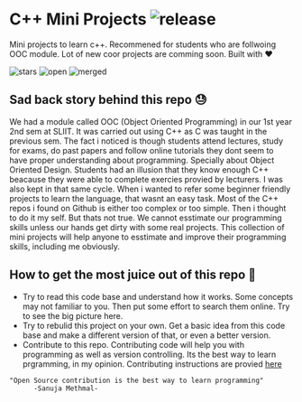 # C++ Mini Projects ![release](https://img.shields.io/github/v/release/methmal66/cpp-mini-projects?color=blue)
Mini projects to learn c++. Recommened for students who are follwoing OOC module. Lot of new coor projects are comming soon. Built with ❤️

![stars](https://img.shields.io/github/stars/methmal66/cpp-mini-projects?style=social)
![open](https://img.shields.io/github/issues-raw/methmal66/cpp-mini-projects)
![merged](https://img.shields.io/github/issues-pr-closed-raw/methmal66/cpp-mini-projects?color=purple)

## Sad back story behind this repo 😓
We had a module called OOC (Object Oriented Programming) in our 1st year 2nd sem at SLIIT. It was carried out using C++ as C was taught in the previous sem. The fact i noticed is though students attend lectures, study for exams, do past papers and follow online tutorials they dont seem to have proper understanding about programming. Specially about Object Oriented Design. Students had an illusion that they know enough C++ beacause they were able to complete exercies provied by lecturers. I was also kept in that same cycle. When i wanted to refer some beginner friendly projects to learn the language, that wasnt an easy task. Most of the C++ repos i found on Github is either too complex or too simple. Then i thought to do it my self. But thats not true. We cannot esstimate our programming skills unless our hands get dirty with some real projects. This collection of mini projects will help anyone to esstimate and improve their programming skills, including me obviously.

## How to get the most juice out of this repo 🍹
- Try to read this code base and understand how it works. Some concepts may not familiar to you. Then put some effort to search them online. Try to see the big picture here.
- Try to rebulid this project on your own. Get a basic idea from this code base and make a different version of that, or even a better version.
- Contribute to this repo. Contributing code will help you with programming as well as version controlling. Its the best way to learn prgramming, in my opinion. Contributing instructions are provied [here](CONTRIBUTING.md)

```
"Open Source contribution is the best way to learn programming"
      -Sanuja Methmal-
```
